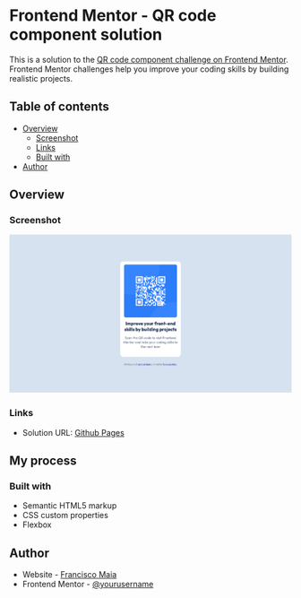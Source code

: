 # Frontend Mentor - QR code component solution

This is a solution to the [QR code component challenge on Frontend Mentor](https://www.frontendmentor.io/challenges/qr-code-component-iux_sIO_H). Frontend Mentor challenges help you improve your coding skills by building realistic projects. 

## Table of contents

- [Overview](#overview)
  - [Screenshot](#screenshot)
  - [Links](#links)
  - [Built with](#built-with)
- [Author](#author)

## Overview

### Screenshot

![](./screenshot.png)

### Links

- Solution URL: [Github Pages](https://xico26.github.io/fm-qrcode/)

## My process

### Built with

- Semantic HTML5 markup
- CSS custom properties
- Flexbox


## Author

- Website - [Francisco Maia](https://xico26.github.io)
- Frontend Mentor - [@yourusername](https://www.frontendmentor.io/profile/Xico26)
